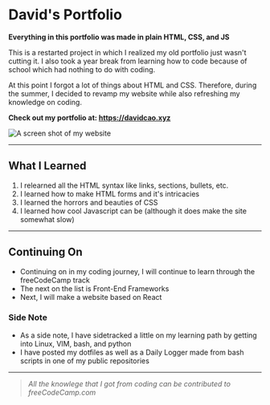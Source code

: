 # David's Portfolio

**Everything in this portfolio was made in plain HTML, CSS, and JS**

This is a restarted project in which I realized my old portfolio just wasn't cutting it.
I also took a year break from learning how to code because of school which had nothing to do with coding.

At this point I forgot a lot of things about HTML and CSS. Therefore, during the summer, I decided to revamp my website while also refreshing my knowledge on coding.

**Check out my portfolio at: https://davidcao.xyz**

![A screen shot of my website](screenshots/website_example.png)

---

## What I Learned

1. I relearned all the HTML syntax like links, sections, bullets, etc.
2. I learned how to make HTML forms and it's intricacies
3. I learned the horrors and beauties of CSS
4. I learned how cool Javascript can be (although it does make the site somewhat slow)

---

## Continuing On

-   Continuing on in my coding journey, I will continue to learn through the freeCodeCamp track
-   The next on the list is Front-End Frameworks
-   Next, I will make a website based on React

### Side Note

-   As a side note, I have sidetracked a little on my learning path by getting into Linux, VIM, bash, and python
-   I have posted my dotfiles as well as a Daily Logger made from bash scripts in one of my public repositories

---

> _All the knowlege that I got from coding can be contributed to freeCodeCamp.com_
